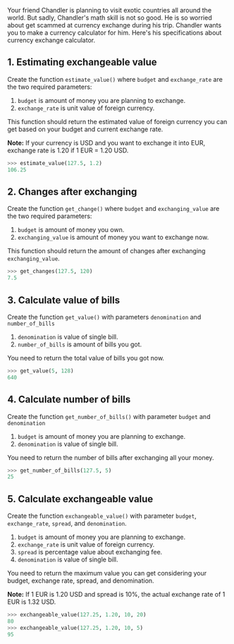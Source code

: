 Your friend Chandler is planning to visit exotic countries all around the world. But sadly, Chandler's math skill is not so good. He is so worried about get scammed at currency exchange during his trip. Chandler wants you to make a currency calculator for him. Here's his specifications about currency exchange calculator.

## 1. Estimating exchangeable value

Create the function `estimate_value()` where `budget` and `exchange_rate` are the two required parameters: 
1. `budget` is amount of money you are planning to exchange.
2. `exchange_rate` is unit value of foreign currency.

This function should return the estimated value of foreign currency you can get based on your budget and current exchange rate. 

**Note:** If your currency is USD and you want to exchange it into EUR, exchange rate is 1.20 if 1 EUR = 1.20 USD.


```python
>>> estimate_value(127.5, 1.2)
106.25
```

## 2. Changes after exchanging

Create the function `get_change()` where `budget` and `exchanging_value` are the two required parameters:

1. `budget` is amount of money you own.
2. `exchanging_value` is amount of money you want to exchange now.

This function should return the amount of changes after exchanging `exchanging_value`.

```python
>>> get_changes(127.5, 120)
7.5
```

## 3. Calculate value of bills

Create the function `get_value()` with parameters `denomination` and `number_of_bills`

1. `denomination` is value of single bill.
2. `number_of_bills` is amount of bills you got.

You need to return the total value of bills you got now.

```python
>>> get_value(5, 128)
640
```

## 4. Calculate number of bills

Create the function `get_number_of_bills()` with parameter `budget` and `denomination`

1. `budget` is amount of money you are planning to exchange.
2. `denomination` is value of single bill.

You need to return the number of bills after exchanging all your money.

```python
>>> get_number_of_bills(127.5, 5)
25
```

## 5. Calculate exchangeable value

Create the function `exchangeable_value()` with parameter `budget`, `exchange_rate`, `spread`, and `denomination`.

1. `budget` is amount of money you are planning to exchange.
2. `exchange_rate` is unit value of foreign currency.
3. `spread` is percentage value about exchanging fee.
4. `denomination` is value of single bill.

You need to return the maximum value you can get considering your budget, exchange rate, spread, and denomination.


**Note:** If 1 EUR is 1.20 USD and spread is 10%, the actual exchange rate of 1 EUR is 1.32 USD.

```python
>>> exchangeable_value(127.25, 1.20, 10, 20)
80
>>> exchangeable_value(127.25, 1.20, 10, 5)
95
```